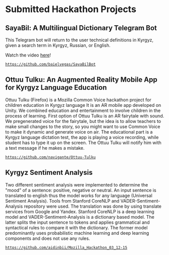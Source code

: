 # Submitted Hackathon Projects


## SayaBil: A Multilingual Dictionary Telegram Bot

This Telegram bot will return to the user technical definitions in Kyrgyz, given a search term in Kyrgyz, Russian, or English.

Watch the video [here](sayabil.mp4)!

[`https://github.com/baielvegas/SayaBilBot`](https://github.com/baielvegas/SayaBilBot)

## Ottuu Tulku: An Augmented Reality Mobile App for Kyrgyz Language Education

Ottuu Tulku (Firefox) is a Mozilla Common Voice hackathon project for children education in Kyrgyz language It is an AR mobile app developed on Unity. We combined education and entertainment to involve children in the process of learning. First option of Ottuu Tulku is an AR fairytale with sound. We pregenerated voice for the fairytale, but the idea is to allow teachers to make small changes to the story, so you might want to use Common Voice to make it dynamic and generate voice on air. The educational part is a Kyrgyz language dictation test, the app is playing a voice recording, while student has to type it up on the screen. The Ottuu Tulku will notify him with a text message if he makes a mistake.

[`https://github.com/navigante/Ottuu-Tulku`](https://github.com/navigante/Ottuu-Tulku)


## Kyrgyz Sentiment Analysis

Two different sentiment analysis were implemented to determine the "mood" of a sentence: positive, negative or neutral. An input sentence is translated to english thus the model works for any language (Universal Sentiment Analysis). Tools from Stanford CoreNLP and VADER-Sentiment-Analysis repository were used. The translation was done by using translate services from Google and Yandex. Stanford CoreNLP is a deep learning model and VADER-Sentiment-Analysis is a dictionary based model. The latter splits the input sentence to tokens and applies grammatical and syntactical rules to compare it with the dictionary. The former model predominantly uses probabilistic machine learning and deep learning components and does not use any rules.

[`https://github.com/aidinbii/Mozilla_Hackathon_03_12-15`](https://github.com/aidinbii/Mozilla_Hackathon_03_12-15)
